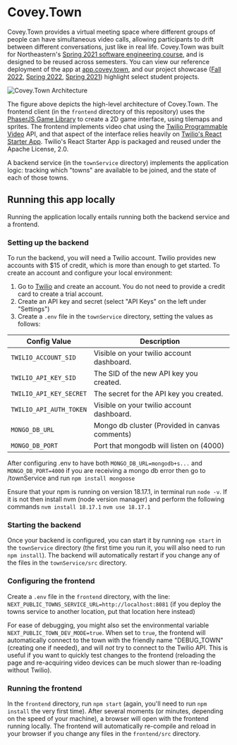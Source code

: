 # Covey.Town

Covey.Town provides a virtual meeting space where different groups of people can have simultaneous video calls, allowing participants to drift between different conversations, just like in real life.
Covey.Town was built for Northeastern's [Spring 2021 software engineering course](https://neu-se.github.io/CS4530-CS5500-Spring-2021/), and is designed to be reused across semesters.
You can view our reference deployment of the app at [app.covey.town](https://app.covey.town/), and our project showcase ([Fall 2022](https://neu-se.github.io/CS4530-Fall-2022/assignments/project-showcase), [Spring 2022](https://neu-se.github.io/CS4530-Spring-2022/assignments/project-showcase), [Spring 2021](https://neu-se.github.io/CS4530-CS5500-Spring-2021/project-showcase)) highlight select student projects.

![Covey.Town Architecture](docs/covey-town-architecture.png)

The figure above depicts the high-level architecture of Covey.Town.
The frontend client (in the `frontend` directory of this repository) uses the [PhaserJS Game Library](https://phaser.io) to create a 2D game interface, using tilemaps and sprites.
The frontend implements video chat using the [Twilio Programmable Video](https://www.twilio.com/docs/video) API, and that aspect of the interface relies heavily on [Twilio's React Starter App](https://github.com/twilio/twilio-video-app-react). Twilio's React Starter App is packaged and reused under the Apache License, 2.0.

A backend service (in the `townService` directory) implements the application logic: tracking which "towns" are available to be joined, and the state of each of those towns.

## Running this app locally

Running the application locally entails running both the backend service and a frontend.

### Setting up the backend

To run the backend, you will need a Twilio account. Twilio provides new accounts with $15 of credit, which is more than enough to get started.
To create an account and configure your local environment:

1. Go to [Twilio](https://www.twilio.com/) and create an account. You do not need to provide a credit card to create a trial account.
2. Create an API key and secret (select "API Keys" on the left under "Settings")
3. Create a `.env` file in the `townService` directory, setting the values as follows:

| Config Value            | Description                                    |
| ----------------------- | ---------------------------------------------- |
| `TWILIO_ACCOUNT_SID`    | Visible on your twilio account dashboard.      |
| `TWILIO_API_KEY_SID`    | The SID of the new API key you created.        |
| `TWILIO_API_KEY_SECRET` | The secret for the API key you created.        |
| `TWILIO_API_AUTH_TOKEN` | Visible on your twilio account dashboard.      |
| `MONGO_DB_URL`          | Mongo db cluster (Provided in canvas comments) |
| `MONGO_DB_PORT`         | Port that mongodb will listen on (4000)        |

After configuring .env to have both `MONGO_DB_URL=mongodb+s...` and `MONGO_DB_PORT=4000` if you are receiving a mongo db error then go to /townService and run `npm install mongoose`

Ensure that your npm is running on version 18.17.1, in terminal run `node -v`. If it is not then install nvm (node version manager) and perform the following commands `nvm install 18.17.1` `nvm use 18.17.1`

### Starting the backend

Once your backend is configured, you can start it by running `npm start` in the `townService` directory (the first time you run it, you will also need to run `npm install`).
The backend will automatically restart if you change any of the files in the `townService/src` directory.

### Configuring the frontend

Create a `.env` file in the `frontend` directory, with the line: `NEXT_PUBLIC_TOWNS_SERVICE_URL=http://localhost:8081` (if you deploy the towns service to another location, put that location here instead)

For ease of debugging, you might also set the environmental variable `NEXT_PUBLIC_TOWN_DEV_MODE=true`. When set to `true`, the frontend will
automatically connect to the town with the friendly name "DEBUG_TOWN" (creating one if needed), and will *not* try to connect to the Twilio API. This is useful if you want to quickly test changes to the frontend (reloading the page and re-acquiring video devices can be much slower than re-loading without Twilio).

### Running the frontend

In the `frontend` directory, run `npm start` (again, you'll need to run `npm install` the very first time). After several moments (or minutes, depending on the speed of your machine), a browser will open with the frontend running locally.
The frontend will automatically re-compile and reload in your browser if you change any files in the `frontend/src` directory.